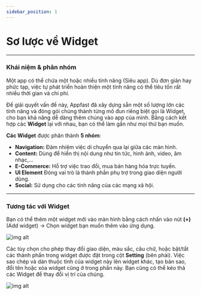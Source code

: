 ```yaml
---
sidebar_position: 1
---
```


# Sơ lược về Widget

---

### Khái niệm & phân nhóm

Một app có thể chứa một hoặc nhiều tính năng (Siêu app). Dù đơn giản hay phức tạp, việc tự phát triển hoàn thiện một tính năng có thể tiêu tốn rất nhiều thời gian và chi phí.

Để giải quyết vấn đề này, Appfast đã xây dựng sẵn một số lượng lớn các tính năng và đóng gói chúng thành từng mô đun riêng biệt gọi là Widget, cho bạn khả năng dễ dàng thêm chúng vào app của mình. Bằng cách kết hợp các **Widget** lại với nhau, bạn có thể làm gần như mọi thứ bạn muốn.

**Các Widget** được phân thành **5 nhóm**:

- **Navigation:** Đảm nhiệm việc di chuyển qua lại giữa các màn hình.
- **Content:** Dùng để hiển thị nội dung như tin tức, hình ảnh, video, âm nhạc,...
- **E-Commerce:** Hỗ trợ việc trao đổi, mua bán hàng hóa trực tuyến.
- **UI Element** Đóng vai trò là thành phần phụ trợ trong giao diện người dùng.
- **Social:** Sử dụng cho các tính năng của các mạng xã hội.

---

### Tương tác với Widget

Bạn có thể thêm một widget mới vào màn hình bằng cách nhấn vào nút **(+)** (Add widget) -> Chọn widget bạn muốn thêm vào ứng dụng.

![img alt](/img/widget/about/200525-so-luoc-ve-widget-01.jpeg)

Các tùy chọn cho phép thay đổi giao diện, màu sắc, câu chữ, hoặc bật/tắt các thành phần trong widget được đặt trong cột **Setting** (bên phải). Việc sao chép và dán thuộc tính của widget này lên widget khác, tạo bản sao, đổi tên hoặc xóa widget cũng ở trong phần  này. Bạn cũng có thể kéo thả các Widget để thay đổi vị trí của chúng.

![img alt](/img/widget/about/200525-so-luoc-ve-widget-02.jpeg)